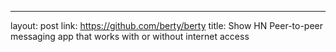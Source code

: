 ---
layout: post
link: https://github.com/berty/berty
title: Show HN  Peer-to-peer messaging app that works with or without internet access

